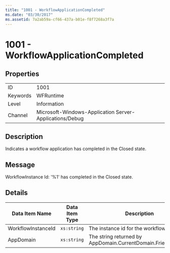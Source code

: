 ```yaml
---
title: "1001 - WorkflowApplicationCompleted"
ms.date: "03/30/2017"
ms.assetid: 7a2ab59a-cf66-437a-b01e-f8f7268a3f7a
---
```

# 1001 - WorkflowApplicationCompleted
## Properties  
  
|||  
|-|-|  
|ID|1001|  
|Keywords|WFRuntime|  
|Level|Information|  
|Channel|Microsoft-Windows-Application Server-Applications/Debug|  
  
## Description  
 Indicates a workflow application has completed in the Closed state.  
  
## Message  
 WorkflowInstance Id: '%1' has completed in the Closed state.  
  
## Details  
  
|Data Item Name|Data Item Type|Description|  
|--------------------|--------------------|-----------------|  
|WorkflowInstanceId|`xs:string`|The instance id for the workflow|  
|AppDomain|`xs:string`|The string returned by AppDomain.CurrentDomain.FriendlyName.|
